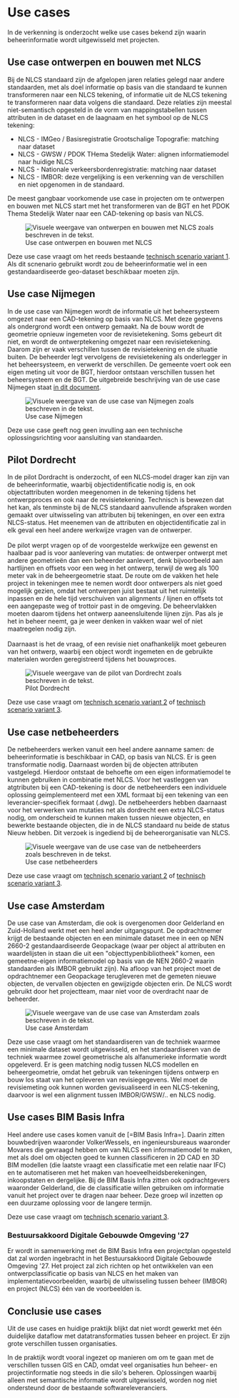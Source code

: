 # Use cases
In de verkenning is onderzocht welke use cases bekend zijn waarin beheerinformatie wordt uitgewisseld met projecten. 

## Use case ontwerpen en bouwen met NLCS
Bij de NLCS standaard zijn de afgelopen jaren relaties gelegd naar andere standaarden, met als doel informatie op basis van die standaard te kunnen transformeren naar een NLCS tekening, of informatie uit de NLCS tekening te transformeren naar data volgens die standaard. Deze relaties zijn meestal niet-semantisch opgesteld in de vorm van mappingstabellen tussen attributen in de dataset en de laagnaam en het symbool op de NLCS tekening:
* NLCS - IMGeo / Basisregistratie Grootschalige Topografie: matching naar dataset
* NLCS - GWSW / PDOK THema Stedelijk Water: alignen informatiemodel naar huidige NLCS
* NLCS - Nationale verkeersbordenregistratie: matching naar dataset
* NLCS - IMBOR: deze vergelijking is een verkenning van de verschillen en niet opgenomen in de standaard.

De meest gangbaar voorkomende use case in projecten om te ontwerpen en bouwen met NLCS start met het transformeren van de BGT en het PDOK Thema Stedelijk Water naar een CAD-tekening op basis van NLCS. 

<figure><img src="../images/ontwerpenbouwenmetnlcs.jpg" alt="Visuele weergave van ontwerpen en bouwen met NLCS zoals beschreven in de tekst.">
<figcaption>Use case ontwerpen en bouwen met NLCS</figcaption>
</figure>

Deze use case vraagt om het reeds bestaande [technisch scenario variant 1](#variant-1-matching-nlcs-naar-geodataset). Als dit scnenario gebruikt wordt zou de beheerinformatie wel in een gestandaardiseerde geo-dataset beschikbaar moeten zijn. 

## Use case Nijmegen
In de use case van Nijmegen wordt de informatie uit het beheersysteem omgezet naar een CAD-tekening op basis van NLCS. Met deze gegevens als ondergrond wordt een ontwerp gemaakt. Na de bouw wordt de geometrie opnieuw ingemeten voor de revisietekening. Soms gebeurt dit niet, en wordt de ontwerptekening omgezet naar een revisietekening. Daarom zijn er vaak verschillen tussen de revisietekening en de situatie buiten. De beheerder legt vervolgens de revisietekening als onderlegger in het beheersysteem, en verwerkt de verschillen. De gemeente voert ook een eigen meting uit voor de BGT, hierdoor ontstaan verschillen tussen het beheersysteem en de BGT.
De uitgebreide beschrijving van de use case Nijmegen staat [in dit document](https://docs.crow.nl/use-cases-door/nijmegen/).

<figure><img src="../images/usecasenijmegen.jpg" alt="Visuele weergave van de use case van Nijmegen zoals beschreven in de tekst.">
<figcaption>Use case Nijmegen</figcaption>
</figure>

Deze use case geeft nog geen invulling aan een technische oplossingsrichting voor aansluiting van standaarden.

## Pilot Dordrecht
In de pilot Dordracht is onderzocht, of een NLCS-model drager kan zijn van de beheerinformatie, waarbij objectidentificatie nodig is, en ook objectattributen worden meegenomen in de tekening tijdens het ontwerpproces en ook naar de revisietekening. Technisch is bewezen dat het kan, als tenminste bij de NLCS standaard aanvullende afspraken worden gemaakt over uitwisseling van attributen bij tekeningen, en over een extra NLCS-status. Het meenemen van de attributen en objectidentificatie zal in elk geval een heel andere werkwijze vragen van de ontwerper. 
<br><br>
De pilot werpt vragen op of de voorgestelde werkwijze een gewenst en haalbaar pad is voor aanlevering van mutaties: de ontwerper ontwerpt met andere geometrieën dan een beheerder aanlevert, denk bijvoorbeeld aan hartlijnen en offsets voor een weg in het ontwerp, terwijl de weg als 100 meter vak in de beheergeometrie staat. De route om de vakken het hele project in tekeningen mee te nemen wordt door ontwerpers als niet goed mogelijk gezien, omdat het ontwerpen juist bestaat uit het ruimtelijk inpassen en de hele tijd verschuiven van alignments / lijnen en offsets tot een aangepaste weg of trottoir past in de omgeving. De beheervlakken moeten daarom tijdens het ontwerp aaneensluitende lijnen zijn. Pas als je het in beheer neemt, ga je weer denken in vakken waar wel of niet maatregelen nodig zijn.
<br><br> 
Daarnaast is het de vraag, of een revisie niet onafhankelijk moet gebeuren van het ontwerp, waarbij een object wordt ingemeten en de gebruikte materialen worden geregistreerd tijdens het bouwproces. 


<figure><img src="../images/pilotdordrecht.jpg" alt="Visuele weergave van de pilot van Dordrecht zoals beschreven in de tekst.">
<figcaption>Pilot Dordrecht</figcaption>
</figure>

Deze use case vraagt om [technisch scenario variant 2](#variant-2-alignen-informatiemodellen-met-nlcs-laagnamen-en-symbolen) of [technisch scenario variant 3](#variant-3-alignen-informatiemodellen-met-nlcs-classificatie).


## Use case netbeheerders
De netbeheerders werken vanuit een heel andere aanname samen: de beheerinformatie is beschikbaar in CAD, op basis van NLCS. Er is geen transformatie nodig. Daarnaast worden bij de objecten attributen vastgelegd. Hierdoor ontstaat de behoefte om een eigen informatiemodel te kunnen gebruiken in combinatie met NLCS. Voor het vastleggen van atgtributen bij een CAD-tekening is door de netbeheerders een individuele oplossing geimplementeerd met een XML formaat bij een tekening van een leverancier-specifiek formaat (.dwg). De netbeheerders hebben daarnaast voor het verwerken van mutaties net als dordrecht een extra NLCS-status nodig, om onderscheid te kunnen maken tussen nieuwe objecten, en bewerkte bestaande objecten, die in de NLCS standaard nu beide de status Nieuw hebben. Dit verzoek is ingediend bij de beheerorganisatie van NLCS.

<figure><img src="../images/usecasenetbeheerders.jpg" alt="Visuele weergave van de use case van de netbeheerders zoals beschreven in de tekst.">
<figcaption>Use case netbeheerders</figcaption>
</figure>

Deze use case vraagt om [technisch scenario variant 2](#variant-2-alignen-informatiemodellen-met-nlcs-laagnamen-en-symbolen) of [technisch scenario variant 3](#variant-3-alignen-informatiemodellen-met-nlcs-classificatie).


## Use case Amsterdam
De use case van Amsterdam, die ook is overgenomen door Gelderland en Zuid-Holland werkt met een heel ander uitgangspunt. De opdrachtnemer krijgt de bestaande objecten en een minimale dataset mee in een op NEN 2660-2 gestandaardiseerde Geopackage (waar per object al attributen en waardelijsten in staan die uit een "objecttypenbibliotheek" komen, een gemeetne-eigen informatiemodel op basis van de NEN 2660-2 waarin standaarden als IMBOR gebruikt zijn). Na afloop van het project moet de opdrachtnemer een Geopackage terugleveren met de gemeten nieuwe objecten, de vervallen objecten en gewijzigde objecten erin. De NLCS wordt gebruikt door het projectteam, maar niet voor de overdracht naar de beheerder.

<figure><img src="../images/usecaseamsterdam.jpg" alt="Visuele weergave van de use case van Amsterdam zoals beschreven in de tekst.">
<figcaption>Use case Amsterdam</figcaption>
</figure>

Deze use case vraagt om het standaardiseren van de techniek waarmee een minimale dataset wordt uitgewisseld, en het standaardiseren van de techniek waarmee zowel geometrische als alfanumerieke informatie wordt opgeleverd. Er is geen matching nodig tussen NLCS modellen en beheergeometrie, omdat het gebruik van tekeningen tijdens ontwerp en bouw los staat van het opleveren van revisiegegevens. Wel moet de revisiemeting ook kunnen worden gevisualiseerd in een NLCS-tekening, daarvoor is wel een alignment tussen IMBOR/GWSW/.. en NLCS nodig.

## Use cases BIM Basis Infra
Heel andere use cases komen vanuit de [=BIM Basis Infra=]. Daarin zitten bouwbedrijven waaronder VolkerWessels, en ingenieursbureaus waaronder Movares die gevraagd hebben om van NLCS een informatiemodel te maken, met als doel om objecten goed te kunnen classificeren in 2D CAD en 3D BIM modellen (die laatste vraagt een classificatie met een relatie naar IFC) en te automatiseren met het maken van hoeveelheidsberekeningen, inkoopstaten en dergelijke. Bij de BIM Basis Infra zitten ook opdrachtgevers waaronder Gelderland, die de classificatie willen gebruiken om informatie vanuit het project over te dragen naar beheer. 
Deze groep wil inzetten op een duurzame oplossing voor de langere termijn.

Deze use case vraagt om [technisch scenario variant 3](#variant-3-alignen-informatiemodellen-met-nlcs-classificatie).

### Bestuursakkoord Digitale Gebouwde Omgeving '27
Er wordt in samenwerking met de BIM Basis Infra een projectplan opgesteld dat zal worden ingebracht in het Bestuursakkoord Digitale Gebouwde Omgeving '27. Het project zal zich richten op het ontwikkelen van een ontwerpclassificatie op basis van NLCS en het maken van implementatievoorbeelden, waarbij de uitwisseling tussen beheer (IMBOR) en project (NLCS) één van de voorbeelden is.


## Conclusie use cases
Uit de use cases en huidige praktijk blijkt dat niet wordt gewerkt met één duidelijke dataflow met datatransformaties tussen beheer en project. Er zijn grote verschillen tussen organisaties. 

In de praktijk wordt vooral ingezet op manieren om om te gaan met de verschillen tussen GIS en CAD, omdat veel organisaties hun beheer- en projectinformatie nog steeds in die silo's beheren. Oplossingen waarbij alleen met semantische informatie wordt uitgewisseld, worden nog niet ondersteund door de bestaande softwareleveranciers.